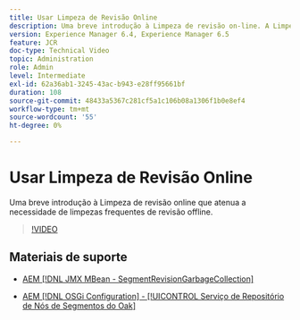 ```yaml
---
title: Usar Limpeza de Revisão Online
description: Uma breve introdução à Limpeza de revisão on-line. A Limpeza de revisão on-line atenua a necessidade de limpeza frequente de revisão off-line.
version: Experience Manager 6.4, Experience Manager 6.5
feature: JCR
doc-type: Technical Video
topic: Administration
role: Admin
level: Intermediate
exl-id: 62a36ab1-3245-43ac-b943-e28ff95661bf
duration: 108
source-git-commit: 48433a5367c281cf5a1c106b08a1306f1b0e8ef4
workflow-type: tm+mt
source-wordcount: '55'
ht-degree: 0%

---
```


# Usar Limpeza de Revisão Online

Uma breve introdução à Limpeza de revisão online que atenua a necessidade de limpezas frequentes de revisão offline.

>[!VIDEO](https://video.tv.adobe.com/v/30974?quality=12&learn=on&captions=por_br)

## Materiais de suporte

* [AEM [!DNL JMX MBean - SegmentRevisionGarbageCollection]](http://localhost:4502/system/console/jmx/org.apache.jackrabbit.oak%3Aname%3DSegment+node+store+revision+garbage+collection%2Ctype%3DSegmentRevisionGarbageCollection)

* [AEM [!DNL OSGi Configuration] - [!UICONTROL Serviço de Repositório de Nós de Segmentos do Oak]](http://localhost:4502/system/console/configMgr/org.apache.jackrabbit.oak.segment.SegmentNodeStoreService)
